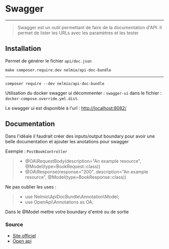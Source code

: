 # Swagger

---

> Swagger est un outil permettant de faire de la documentation d'API. Il permet de lister les URLs avec les paramètres et les tester

## Installation

Permet de générer le fichier `api/doc.json`

`make composer.require.dev nelmio/api-doc-bundle`

---

`composer require --dev nelmio/api-doc-bundle`

Utilisation du docker swagger ui décommenter : `swagger-ui` dans le fichier : `docker-compose.override.yml.dist`.

Le swagger ui est disponible à l'url : [http://localhost:8082/](http://localhost:8082/)

## Documentation

Dans l'idéale il faudrait créer des inputs/output boundary pour avoir une belle documentation et ajouter les anotations pour swagger

Exemple : `PostBookController`
> * @OA\RequestBody(description="An example resource", @Model(type=BookRequest::class))
> * @OA\Response(response="200", description="An example resource", @Model(type=BookResponse::class))

Ne pas oublier les uses : 

> * use Nelmio\ApiDocBundle\Annotation\Model;
> * use OpenApi\Annotations as OA;

Dans le @Model mettre votre boundary d'entré ou de sortie


### Source

- [Site officiel](https://symfony.com/bundles/NelmioApiDocBundle/current/index.html)
- [Open api](https://www.openapis.org/)

